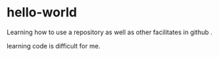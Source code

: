 # hello-world
Learning how to use a repository as well as other facilitates in github .

learning code is difficult for me. 
